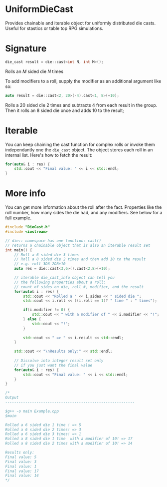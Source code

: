 # UniformDieCast
Provides chainable and iterable object for uniformly distributed die casts. 
Useful for stastics or table top RPG simulations.

# Signature
```cpp
die_cast result = die::cast<int N, int M>();
```

Rolls an _M_ sided die _N_ times 

To add modifiers to a roll, supply the modifier as an additional argument like so:

```cpp
auto result = die::cast<2, 20>(-4).cast<1, 8>(+10);
```

Rolls a 20 sided die 2 times and subtracts 4 from each result in the group.
Then it rolls an 8 sided die once and adds 10 to the result;

# Iterable
You can keep chaining the cast function for complex rolls or invoke them independantly
one the `die_cast` object. The object stores each roll in an internal list. Here's how 
to fetch the result:

```cpp
for(auto& i : res) {
    std::cout << "Final value: " << i << std::endl;
}
```

# More info
You can get more information about the roll after the fact. 
Properties like the roll number, how many sides the die had, and any modifiers.
See below for a full example.

```cpp
#include "DieCast.h"
#include <iostream>

// die:: namespace has one function: cast()
// returns a chainable object that is also an iterable result set
int main() {
    // Roll a 6 sided die 3 times 
    // Roll a 8 sided die 2 times and then add 10 to the result
    // e.g. roll 3D6 2D8+10
    auto res = die::cast<3,6>().cast<2,8>(+10);

    // iterable die_cast_info object can tell you
    // the following properties about a roll:
    // count of sides on die, roll #, modifier, and the result
    for(auto& i : res) {
        std::cout << "Rolled a " << i.sides << " sided die ";
        std::cout << i.roll << ((i.roll == 1)? " time " : " times");

        if(i.modifier != 0) {
            std::cout << " with a modifier of " << i.modifier << "!";
        } else {
            std::cout << "!";
        }
        
        std::cout << " => " << i.result << std::endl;
    }

    std::cout << "\nResults only:" << std::endl;
    
    // Dissolve into integer result set only
    // if you just want the final value
    for(auto& i : res) {
        std::cout << "Final value: " << i << std::endl;
    }
}

/*
Output
----------------------------------------------------------

$g++ -o main Example.cpp
$main

Rolled a 6 sided die 1 time ! => 5
Rolled a 6 sided die 2 times! => 3
Rolled a 6 sided die 3 times! => 1
Rolled a 8 sided die 1 time  with a modifier of 10! => 17
Rolled a 8 sided die 2 times with a modifier of 10! => 14

Results only:
Final value: 5
Final value: 3
Final value: 1
Final value: 17
Final value: 14
*/
```
